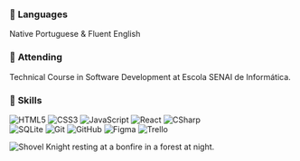 ### 💬 **Languages**
 Native Portuguese & Fluent English
### 📖 **Attending**
 Technical Course in Software Development at Escola SENAI de Informática.
### 🧠 **Skills**
<div>
 <img alt="HTML5" src="https://img.shields.io/badge/html-100000?style=for-the-badge&logo=html5">
 <img alt="CSS3" src="https://img.shields.io/badge/css3-100000?style=for-the-badge&logo=css3&logoColor=blue">
 <img alt="JavaScript" src="https://img.shields.io/badge/javascript-100000?style=for-the-badge&logo=javascript">
 <img alt="React" src="https://img.shields.io/badge/react-100000?style=for-the-badge&logo=react">
 <img alt="CSharp" src="https://img.shields.io/badge/csharp-100000?style=for-the-badge&logo=csharp&logoColor=darkgreen">
</div>
<div>
 <img alt="SQLite" src="https://img.shields.io/badge/sqlite-100000?style=for-the-badge&logo=sqlite">
 <img alt="Git" src="https://img.shields.io/badge/git-100000?style=for-the-badge&logo=git">
 <img alt="GitHub" src="https://img.shields.io/badge/github-100000?style=for-the-badge&logo=github">
 <img alt="Figma" src="https://img.shields.io/badge/figma-100000?style=for-the-badge&logo=figma">
 <img alt="Trello" src="https://img.shields.io/badge/Trello-100000?style=for-the-badge&logo=trello&logoColor=blue">
</div>


![Shovel Knight resting at a bonfire in a forest at night.](https://github.com/Richard-Felintro/Richard-Felintro/assets/96843832/60b7136c-1b4a-4ccd-8316-e147430ddba0)
